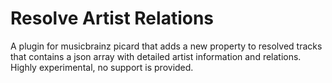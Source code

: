 # Resolve Artist Relations
A plugin for musicbrainz picard that adds a new property to resolved tracks that contains a json array with detailed artist information and relations. Highly experimental, no support is provided.